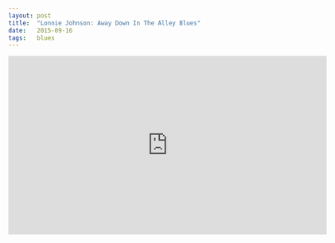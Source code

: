 ```yaml
---
layout: post
title:  "Lonnie Johnson: Away Down In The Alley Blues"
date:   2015-09-16
tags:   blues
---
```


<iframe width="640" height="360" src="https://www.youtube.com/watch?v=n4Ket08gies" frameborder="0"> </iframe>
